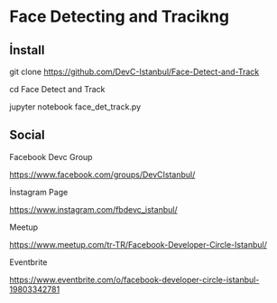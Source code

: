 # Face Detecting and Tracikng


## İnstall 

git clone https://github.com/DevC-Istanbul/Face-Detect-and-Track

cd Face Detect and Track

jupyter notebook face_det_track.py

## Social 

Facebook Devc Group

https://www.facebook.com/groups/DevCIstanbul/

İnstagram Page

https://www.instagram.com/fbdevc_istanbul/

Meetup

https://www.meetup.com/tr-TR/Facebook-Developer-Circle-Istanbul/

Eventbrite

https://www.eventbrite.com/o/facebook-developer-circle-istanbul-19803342781
